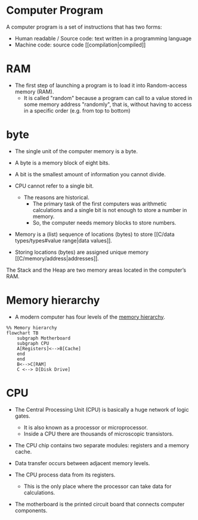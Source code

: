 # Computer Program

A computer program is a set of instructions that has two forms:
- Human readable / Source code:  text written in a programming language
- Machine code: source code [[compilation|compiled]]
# RAM

- The first step of launching a program is to load it into Random-access memory (RAM).
	- It is called "random" because a program can call to a value stored in some memory address "randomly", that is, without having to access in a specific order (e.g. from top to bottom)
# byte

- The single unit of the computer memory is a byte.
- A byte is a memory block of eight bits.
- A bit is the smallest amount of information you cannot divide.
- CPU cannot refer to a single bit.
	- The reasons are historical.
		- The primary task of the first computers was arithmetic calculations and a single bit is not enough to store a number in memory.
		- So, the computer needs memory blocks to store numbers.

- Memory is a (list) sequence of locations (bytes) to store [[C/data types/types#value range|data values]].
- Storing locations (bytes) are assigned unique memory [[C/memory/address|addresses]].

The Stack and the Heap are two memory areas located in the computer’s RAM.

# Memory hierarchy

- A modern computer has four levels of the [memory hierarchy](https://en.wikipedia.org/wiki/Memory_hierarchy).

```mermaid
%% Memory hierarchy
flowchart TB
    subgraph Motherboard
    subgraph CPU
	A[Registers]<-->B[Cache]
    end
    end
    B<-->C[RAM]
    C <--> D[Disk Drive]
```
# CPU

- The Central Processing Unit (CPU) is basically a huge network of logic gates.
	- It is also known as a processor or microprocessor.
	- Inside a CPU there are thousands of microscopic transistors.
- The CPU chip contains two separate modules: registers and a memory cache.
- Data transfer occurs between adjacent memory levels.
- The CPU process data from its registers.
	- This is the only place where the processor can take data for calculations.

- The motherboard is the printed circuit board that connects computer components.

